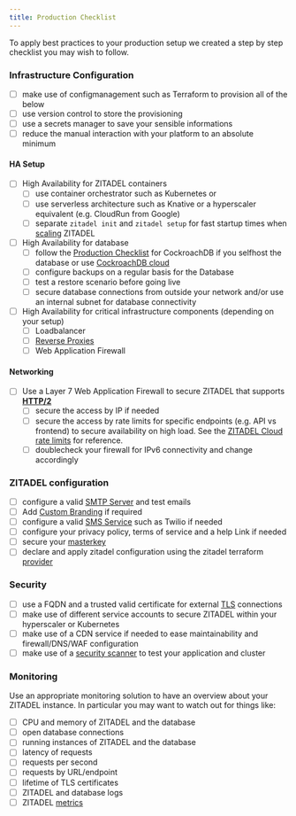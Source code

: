 ```yaml
---
title: Production Checklist
---
```



To apply best practices to your production setup we created a step by step checklist you may wish to follow.

### Infrastructure Configuration

- [ ] make use of configmanagement such as Terraform to provision all of the below
- [ ] use version control to store the provisioning
- [ ] use a secrets manager to save your sensible informations
- [ ] reduce the manual interaction with your platform to an absolute minimum 
#### HA Setup
- [ ] High Availability for ZITADEL containers
  - [ ] use container orchestrator such as Kubernetes or
  - [ ] use serverless architecture such as Knative or a hyperscaler equivalent (e.g. CloudRun from Google)
  - [ ] separate `zitadel init` and `zitadel setup` for fast startup times when [scaling](/docs/self-hosting/manage/updating_scaling) ZITADEL
- [ ] High Availability for database 
  - [ ] follow the [Production Checklist](https://www.cockroachlabs.com/docs/stable/recommended-production-settings.html) for CockroachDB if you selfhost the database or use [CockroachDB cloud](https://www.cockroachlabs.com/docs/cockroachcloud/create-an-account.html)
  - [ ] configure backups on a regular basis for the Database
  - [ ] test a restore scenario before going live
  - [ ] secure database connections from outside your network and/or use an internal subnet for database connectivity
- [ ] High Availability for critical infrastructure components (depending on your setup)
  - [ ] Loadbalancer
  - [ ] [Reverse Proxies](https://zitadel.com/docs/self-hosting/manage/reverseproxy/reverse_proxy)
  - [ ] Web Application Firewall

#### Networking
- [ ] Use a Layer 7 Web Application Firewall to secure ZITADEL that supports **[HTTP/2](/docs/self-hosting/manage/http2)**
  - [ ] secure the access by IP if needed
  - [ ] secure the access by rate limits for specific endpoints (e.g. API vs frontend) to secure availability on high load. See the [ZITADEL Cloud rate limits](https://zitadel.com/docs/apis/ratelimits) for reference.
  - [ ] doublecheck your firewall for IPv6 connectivity and change accordingly

### ZITADEL configuration
- [ ] configure a valid [SMTP Server](https://zitadel.com/docs/guides/manage/console/instance-settings#smtp) and test emails
- [ ] Add [Custom Branding](https://zitadel.com/docs/guides/manage/customize/branding) if required
- [ ] configure a valid [SMS Service](https://zitadel.com/docs/guides/manage/console/instance-settings#sms) such as Twilio if needed
- [ ] configure your privacy policy, terms of service and a help Link if needed
- [ ] secure your [masterkey](https://zitadel.com/docs/self-hosting/manage/configure)
- [ ] declare and apply zitadel configuration using the zitadel terraform [provider](https://github.com/zitadel/terraform-provider-zitadel) 

### Security
- [ ] use a FQDN and a trusted valid certificate for external [TLS](https://zitadel.com/docs/self-hosting/manage/tls_modes#http2) connections
- [ ] make use of different service accounts to secure ZITADEL within your hyperscaler or Kubernetes 
- [ ] make use of a CDN service if needed to ease maintainability and firewall/DNS/WAF configuration
- [ ] make use of a [security scanner](https://owasp.org/www-community/Vulnerability_Scanning_Tools) to test your application and cluster

### Monitoring
Use an appropriate monitoring solution to have an overview about your ZITADEL instance. In particular you may want to watch out for things like:

- [ ] CPU and memory of ZITADEL and the database
- [ ] open database connections
- [ ] running instances of ZITADEL and the database
- [ ] latency of requests
- [ ] requests per second
- [ ] requests by URL/endpoint
- [ ] lifetime of TLS certificates
- [ ] ZITADEL and database logs
- [ ] ZITADEL [metrics](https://zitadel.com/docs/apis/observability/metrics)
